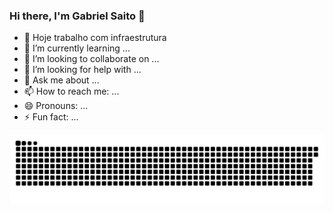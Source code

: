 ### Hi there, I'm Gabriel Saito 👋



- 🔭 Hoje trabalho com infraestrutura
- 🌱 I’m currently learning ...
- 👯 I’m looking to collaborate on ...
- 🤔 I’m looking for help with ...
- 💬 Ask me about ...
- 📫 How to reach me: ...
- 😄 Pronouns: ...
- ⚡ Fun fact: ...

           
 <div>

 
  ![Snake animation](https://github.com/gsaavedra-sa/gsaavedra-sa/blob/output/github-contribution-grid-snake.svg)
 
</div>
